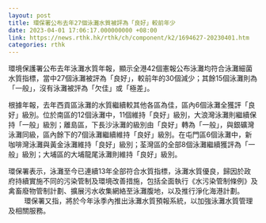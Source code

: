 ```yaml
---
layout: post
title: 環保署公布去年27個泳灘水質被評為「良好」較前年少
date: 2023-04-01 17:06:17.000000000 +08:00
link: https://news.rthk.hk/rthk/ch/component/k2/1694627-20230401.htm
categories: rthk
---
```


環境保護署公布去年泳灘水質年報，顯示全港42個憲報公布泳灘均符合泳灘細菌水質指標，當中27個泳灘被評為「良好」，較前年的30個減少；其餘15個泳灘則為「一般」，沒有泳灘被評為「欠佳」或「極差」。

根據年報，去年西貢區泳灘的水質繼續較其他各區為佳，區內6個泳灘全獲評「良好」級別。位於南區的12個泳灘中，11個維持「良好」級別，大浪灣泳灘則繼續保持「一般」級別；離島區，下長沙泳灘的級別由「良好」轉為「一般」，與銀礦灣泳灘同級，區內餘下的7個泳灘繼續維持「良好」級別。在屯門區6個泳灘中，新咖啡灣泳灘與黃金泳灘維持「良好」級別；荃灣區的全部8個泳灘繼續獲評為「一般」級別；大埔區的大埔龍尾泳灘則維持「良好」級別。

環保署表示，泳灘至今已連續13年全部符合水質指標，泳灘水質優良，歸因於政府持續實施不同的污染管制及環境改善措施，包括全面執行《水污染管制條例》及禽畜廢物管制計劃、擴展污水收集網絡至泳灘腹地，以及推行淨化海港計劃。
　　 
環保署又指，將於今年泳季內推出泳灘水質預報系統，以加強泳灘水質管理及相關服務。
